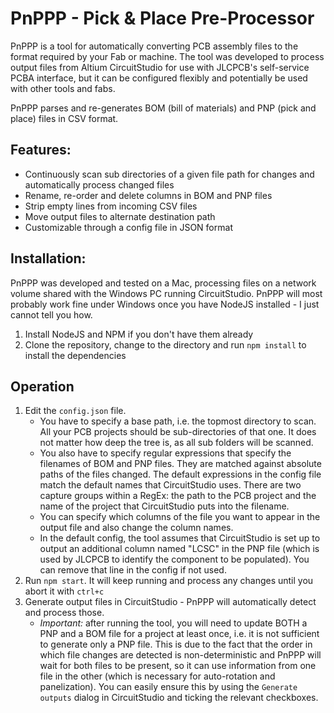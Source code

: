 # PnPPP - Pick & Place Pre-Processor

PnPPP is a tool for automatically converting PCB assembly files to the format required by your Fab or machine.
The tool was developed to process output files from Altium CircuitStudio for use with JLCPCB's self-service
PCBA interface, but it can be configured flexibly and potentially be used with other tools and fabs.

PnPPP parses and re-generates BOM (bill of materials) and PNP (pick and place) files in CSV format.

## Features:

* Continuously scan sub directories of a given file path for changes and automatically process changed files
* Rename, re-order and delete columns in BOM and PNP files
* Strip empty lines from incoming CSV files
* Move output files to alternate destination path
* Customizable through a config file in JSON format

## Installation:

PnPPP was developed and tested on a Mac, processing files on a network volume shared with the Windows PC running CircuitStudio.
PnPPP will most probably work fine under Windows once you have NodeJS installed - I just cannot tell you how.

1. Install NodeJS and NPM if you don't have them already
2. Clone the repository, change to the directory and run `npm install` to install the dependencies

## Operation

1. Edit the `config.json` file.
    - You have to specify a base path, i.e. the topmost directory to scan. All your PCB projects should be sub-directories of that one. It does not matter how deep the tree is, as all sub folders will be scanned.
    - You also have to specify regular expressions that specify the filenames of BOM and PNP files. They are matched against absolute paths of the files changed. The default expressions in the config file match the default names that CircuitStudio uses. There are two capture groups within a RegEx: the path to the PCB project and the name of the project that CircuitStudio puts into the filename.
    - You can specify which columns of the file you want to appear in the output file and also change the column names.
    - In the default config, the tool assumes that CircuitStudio is set up to output an additional column named "LCSC" in the PNP file (which is used by JLCPCB to identify the component to be populated). You can remove that line in the config if not used.
2. Run `npm start`. It will keep running and process any changes until you abort it with `ctrl+c`
3. Generate output files in CircuitStudio - PnPPP will automatically detect and process those.
    - *Important:* after running the tool, you will need to update BOTH a PNP and a BOM file for a project at least once, i.e. it is not sufficient to generate only a PNP file. This is due to the fact that the order in which file changes are detected is non-deterministic and PnPPP will wait for both files to be present, so it can use
    information from one file in the other (which is necessary for auto-rotation and panelization). You can easily ensure this by using the `Generate outputs` dialog in CircuitStudio and ticking the relevant checkboxes.